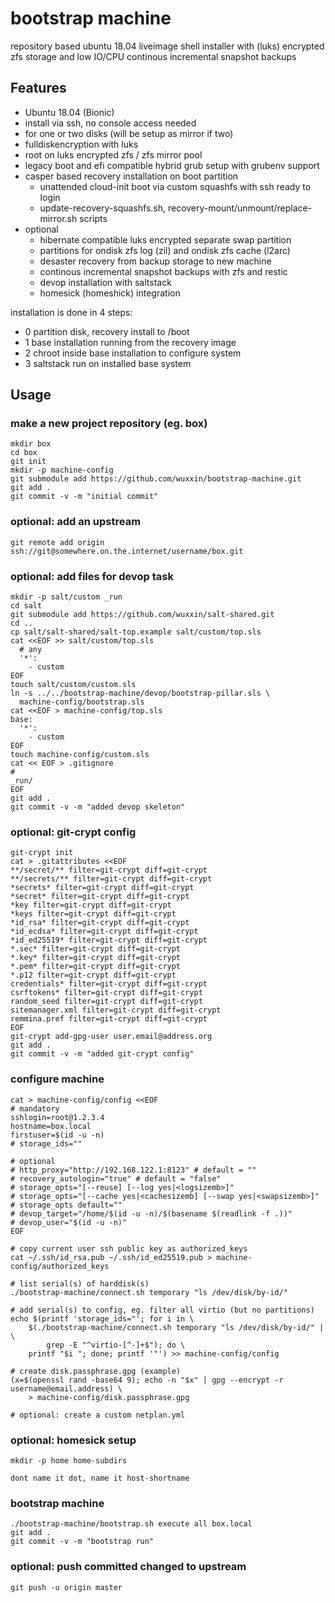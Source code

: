 # bootstrap machine

repository based ubuntu 18.04 liveimage shell installer
with (luks) encrypted zfs storage and low IO/CPU
continous incremental snapshot backups

## Features

+ Ubuntu 18.04 (Bionic) 
+ install via ssh, no console access needed
+ for one or two disks (will be setup as mirror if two)
+ fulldiskencryption with luks
+ root on luks encrypted zfs / zfs mirror pool
+ legacy boot and efi compatible hybrid grub setup with grubenv support
+ casper based recovery installation on boot partition
    + unattended cloud-init boot via custom squashfs with ssh ready to login
    + update-recovery-squashfs.sh, recovery-mount/unmount/replace-mirror.sh scripts
+ optional
    + hibernate compatible luks encrypted separate swap partition
    + partitions for ondisk zfs log (zil) and ondisk zfs cache (l2arc)
    + desaster recovery from backup storage to new machine
    + continous incremental snapshot backups with zfs and restic
    + devop installation with saltstack
    + homesick (homeshick) integration

installation is done in 4 steps:

+ 0 partition disk, recovery install to /boot
+ 1 base installation running from the recovery image
+ 2 chroot inside base installation to configure system
+ 3 saltstack run on installed base system

## Usage

### make a new project repository (eg. box)
```
mkdir box
cd box
git init
mkdir -p machine-config
git submodule add https://github.com/wuxxin/bootstrap-machine.git
git add .
git commit -v -m "initial commit"
```

### optional: add an upstream
```
git remote add origin ssh://git@somewhere.on.the.internet/username/box.git
```

### optional: add files for devop task
```
mkdir -p salt/custom _run
cd salt
git submodule add https://github.com/wuxxin/salt-shared.git
cd ..
cp salt/salt-shared/salt-top.example salt/custom/top.sls
cat <<EOF >> salt/custom/top.sls
  # any
  '*':
    - custom
EOF
touch salt/custom/custom.sls
ln -s ../../bootstrap-machine/devop/bootstrap-pillar.sls \
  machine-config/bootstrap.sls
cat <<EOF > machine-config/top.sls
base:
  '*':
    - custom
EOF
touch machine-config/custom.sls
cat << EOF > .gitignore
#
_run/
EOF
git add .
git commit -v -m "added devop skeleton"
```

### optional: git-crypt config

```
git-crypt init
cat > .gitattributes <<EOF
**/secret/** filter=git-crypt diff=git-crypt
**/secrets/** filter=git-crypt diff=git-crypt
*secrets* filter=git-crypt diff=git-crypt
*secret* filter=git-crypt diff=git-crypt
*key filter=git-crypt diff=git-crypt
*keys filter=git-crypt diff=git-crypt
*id_rsa* filter=git-crypt diff=git-crypt
*id_ecdsa* filter=git-crypt diff=git-crypt
*id_ed25519* filter=git-crypt diff=git-crypt
*.sec* filter=git-crypt diff=git-crypt
*.key* filter=git-crypt diff=git-crypt
*.pem* filter=git-crypt diff=git-crypt
*.p12 filter=git-crypt diff=git-crypt
credentials* filter=git-crypt diff=git-crypt
csrftokens* filter=git-crypt diff=git-crypt
random_seed filter=git-crypt diff=git-crypt
sitemanager.xml filter=git-crypt diff=git-crypt
remmina.pref filter=git-crypt diff=git-crypt
EOF
git-crypt add-gpg-user user.email@address.org
git add .
git commit -v -m "added git-crypt config"
```

### configure machine

```
cat > machine-config/config <<EOF
# mandatory
sshlogin=root@1.2.3.4
hostname=box.local
firstuser=$(id -u -n)
# storage_ids=""

# optional
# http_proxy="http://192.168.122.1:8123" # default = "" 
# recovery_autologin="true" # default = "false"
# storage_opts="[--reuse] [--log yes|<logsizemb>]"
# storage_opts="[--cache yes|<cachesizemb] [--swap yes|<swapsizemb>]" 
# storage_opts default=""
# devop_target="/home/$(id -u -n)/$(basename $(readlink -f .))"
# devop_user="$(id -u -n)"
EOF

# copy current user ssh public key as authorized_keys
cat ~/.ssh/id_rsa.pub ~/.ssh/id_ed25519.pub > machine-config/authorized_keys

# list serial(s) of harddisk(s)
./bootstrap-machine/connect.sh temporary "ls /dev/disk/by-id/"

# add serial(s) to config, eg. filter all virtio (but no partitions)
echo $(printf 'storage_ids="'; for i in \
    $(./bootstrap-machine/connect.sh temporary "ls /dev/disk/by-id/" | \
        grep -E "^virtio-[^-]+$"); do \
    printf "$i "; done; printf '"') >> machine-config/config

# create disk.passphrase.gpg (example)
(x=$(openssl rand -base64 9); echo -n "$x" | gpg --encrypt -r username@email.address) \
    > machine-config/disk.passphrase.gpg

# optional: create a custom netplan.yml

```

### optional: homesick setup

```
mkdir -p home home-subdirs

dont name it dot, name it host-shortname
```

### bootstrap machine

```
./bootstrap-machine/bootstrap.sh execute all box.local
git add .
git commit -v -m "bootstrap run"
```

### optional: push committed changed to upstream

```
git push -u origin master

```
